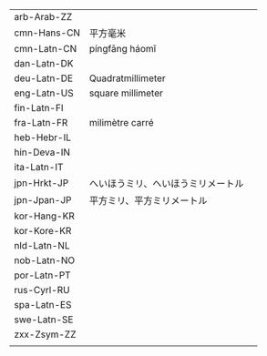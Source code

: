 | | | |
|-|-|-|
| arb-Arab-ZZ |  |  |
| cmn-Hans-CN | 平方毫米 |  |
| cmn-Latn-CN | píngfāng háomǐ |  |
| dan-Latn-DK |  |  |
| deu-Latn-DE | Quadratmillimeter |  |
| eng-Latn-US | square millimeter |  |
| fin-Latn-FI |  |  |
| fra-Latn-FR | milimètre carré |  |
| heb-Hebr-IL |  |  |
| hin-Deva-IN |  |  |
| ita-Latn-IT |  |  |
| jpn-Hrkt-JP | へいほうミリ、へいほうミリメートル |  |
| jpn-Jpan-JP | 平方ミリ、平方ミリメートル |  |
| kor-Hang-KR |  |  |
| kor-Kore-KR |  |  |
| nld-Latn-NL |  |  |
| nob-Latn-NO |  |  |
| por-Latn-PT |  |  |
| rus-Cyrl-RU |  |  |
| spa-Latn-ES |  |  |
| swe-Latn-SE |  |  |
| zxx-Zsym-ZZ |  |  |
|  |  |  |
